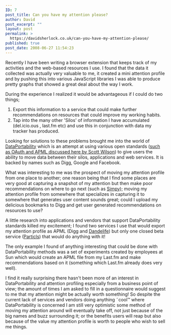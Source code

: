 ```yaml
---
ID: 7
post_title: Can you have my attention please?
author: David
post_excerpt: ""
layout: post
permalink: >
  https://davidsherlock.co.uk/can-you-have-my-attention-please/
published: true
post_date: 2008-06-27 11:54:23
---
```

<!--[if gte mso 9]&amp;gt;     Normal   0         false   false   false                             MicrosoftInternetExplorer4   --><!--[if gte mso 9]&amp;gt;     --> <!--  /* Style Definitions */  p.MsoNormal, li.MsoNormal, div.MsoNormal 	{mso-style-parent:""; 	margin:0cm; 	margin-bottom:.0001pt; 	mso-pagination:widow-orphan; 	font-size:12.0pt; 	font-family:"Times New Roman"; 	mso-fareast-font-family:"Times New Roman";} a:link, span.MsoHyperlink 	{color:blue; 	text-decoration:underline; 	text-underline:single;} a:visited, span.MsoHyperlinkFollowed 	{color:purple; 	text-decoration:underline; 	text-underline:single;} p 	{mso-margin-top-alt:auto; 	margin-right:0cm; 	mso-margin-bottom-alt:auto; 	margin-left:0cm; 	mso-pagination:widow-orphan; 	font-size:12.0pt; 	font-family:"Times New Roman"; 	mso-fareast-font-family:"Times New Roman";} @page Section1 	{size:612.0pt 792.0pt; 	margin:72.0pt 90.0pt 72.0pt 90.0pt; 	mso-header-margin:36.0pt; 	mso-footer-margin:36.0pt; 	mso-paper-source:0;} div.Section1 	{page:Section1;}  /* List Definitions */  @list l0 	{mso-list-id:336344235; 	mso-list-template-ids:1980511956;} ol 	{margin-bottom:0cm;} ul 	{margin-bottom:0cm;} --> <!--[if gte mso 10]&amp;gt;   /* Style Definitions */  table.MsoNormalTable 	{mso-style-name:"Table Normal"; 	mso-tstyle-rowband-size:0; 	mso-tstyle-colband-size:0; 	mso-style-noshow:yes; 	mso-style-parent:""; 	mso-padding-alt:0cm 5.4pt 0cm 5.4pt; 	mso-para-margin:0cm; 	mso-para-margin-bottom:.0001pt; 	mso-pagination:widow-orphan; 	font-size:10.0pt; 	font-family:"Times New Roman"; 	mso-ansi-language:#0400; 	mso-fareast-language:#0400; 	mso-bidi-language:#0400;}  -->
<!--[if gte mso 9]&amp;gt;     Normal   0         false   false   false                             MicrosoftInternetExplorer4   --><!--[if gte mso 9]&amp;gt;     --> <!--  /* Style Definitions */  p.MsoNormal, li.MsoNormal, div.MsoNormal 	{mso-style-parent:""; 	margin:0cm; 	margin-bottom:.0001pt; 	mso-pagination:widow-orphan; 	font-size:12.0pt; 	font-family:"Times New Roman"; 	mso-fareast-font-family:"Times New Roman";} a:link, span.MsoHyperlink 	{color:blue; 	text-decoration:underline; 	text-underline:single;} a:visited, span.MsoHyperlinkFollowed 	{color:purple; 	text-decoration:underline; 	text-underline:single;} p 	{mso-margin-top-alt:auto; 	margin-right:0cm; 	mso-margin-bottom-alt:auto; 	margin-left:0cm; 	mso-pagination:widow-orphan; 	font-size:12.0pt; 	font-family:"Times New Roman"; 	mso-fareast-font-family:"Times New Roman";} @page Section1 	{size:612.0pt 792.0pt; 	margin:72.0pt 90.0pt 72.0pt 90.0pt; 	mso-header-margin:36.0pt; 	mso-footer-margin:36.0pt; 	mso-paper-source:0;} div.Section1 	{page:Section1;}  /* List Definitions */  @list l0 	{mso-list-id:1020820048; 	mso-list-template-ids:778234998;} ol 	{margin-bottom:0cm;} ul 	{margin-bottom:0cm;} --> <!--[if gte mso 10]&amp;gt;   /* Style Definitions */  table.MsoNormalTable 	{mso-style-name:"Table Normal"; 	mso-tstyle-rowband-size:0; 	mso-tstyle-colband-size:0; 	mso-style-noshow:yes; 	mso-style-parent:""; 	mso-padding-alt:0cm 5.4pt 0cm 5.4pt; 	mso-para-margin:0cm; 	mso-para-margin-bottom:.0001pt; 	mso-pagination:widow-orphan; 	font-size:10.0pt; 	font-family:"Times New Roman"; 	mso-ansi-language:#0400; 	mso-fareast-language:#0400; 	mso-bidi-language:#0400;}  -->

Recently I have been writing a browser extension that keeps track of my activities and the web-based resources I use. I found that the data it collected was actually very valuable to me, it created a mini attention profile and by pushing this into various JavaScript libraries I was able to produce pretty graphs that showed a great deal about the way I work.

During the experience I realized it would be advantageous if I could do two things;
<ol>
<li class="MsoNormal">Export this information to      a service that could make further recommendations on resources that could      improve my working habits.</li>
<li class="MsoNormal">Tap into the many other      'Silos' of information I have accumulated (del.icio.ous , last.fm etc)      and use this in conjunction with data my tracker has produced.</li>
</ol>
Looking for solutions to these problems brought me into the world of <a href="http://www.dataportability.org/" target="_blank" title="dataportability">DataPortability</a> which is an attempt at using various open standards (<a href="http://zope.cetis.ac.uk/members/scott/" target="_blank" title="Scott's Blog">such as OAuth and APML discussed here by Scott Wilson</a>) to give users the ability to move data between their silos, applications and web services. It is backed by names such as Digg, Google and Facebook.

What was interesting to me was the prospect of moving my attention profile from one place to another; one reason being that I find some places are very good at capturing a snapshot of my attention but then make poor recommendations on where to go next (such as <a href="http://www.simpy.com/" target="_blank">Simpy</a>); moving my attention profile from somewhere that specializes in capturing it to somewhere that generates user content sounds great; could I upload my delicious bookmarks to Digg and get user generated recommendations on resources to use?

A little research into applications and vendors that support DataPortability standards killed my excitement; I found two services I use that would export my attention profile as APML (Digg and <a href="http://www.dandelife.com" target="_blank">Dandelife</a>) but only one closed beta service (<a href="http://particls.com/" target="_blank" title="Particls">Particls</a>) that would do anything with it!

The only example I found of anything interesting that could be done with DataPortability methods was a set of experiments created by employees at Sun which would create an APML file from my Last.fm and make recommendations based on it (something which Last.fm already does very well).

I find it really surprising there hasn't been more of an interest in DataPortability and attention profiling especially from a business point of view; the amount of times I am asked to fill in a questionnaire would suggest to me that my attention might be actually worth something! So despite the current lack of services and vendors doing anything ˜cool™ where DataPortability is concerned I am still very optimistic some method of moving my attention around will eventually take off, not just because of the big names and buzz surrounding it; or the benefits users will reap but also because of the value my attention profile is worth to people who wish to sell me things.